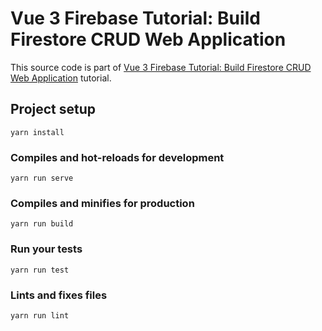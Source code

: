# Vue 3 Firebase Tutorial: Build Firestore CRUD Web Application

This source code is part of [Vue 3 Firebase Tutorial: Build Firestore CRUD Web Application](https://www.djamware.com/post/5bc9313680aca7466989441e/vue-3-firebase-tutorial-build-firestore-crud-web-application) tutorial.

## Project setup
```
yarn install
```

### Compiles and hot-reloads for development
```
yarn run serve
```

### Compiles and minifies for production
```
yarn run build
```

### Run your tests
```
yarn run test
```

### Lints and fixes files
```
yarn run lint
```
